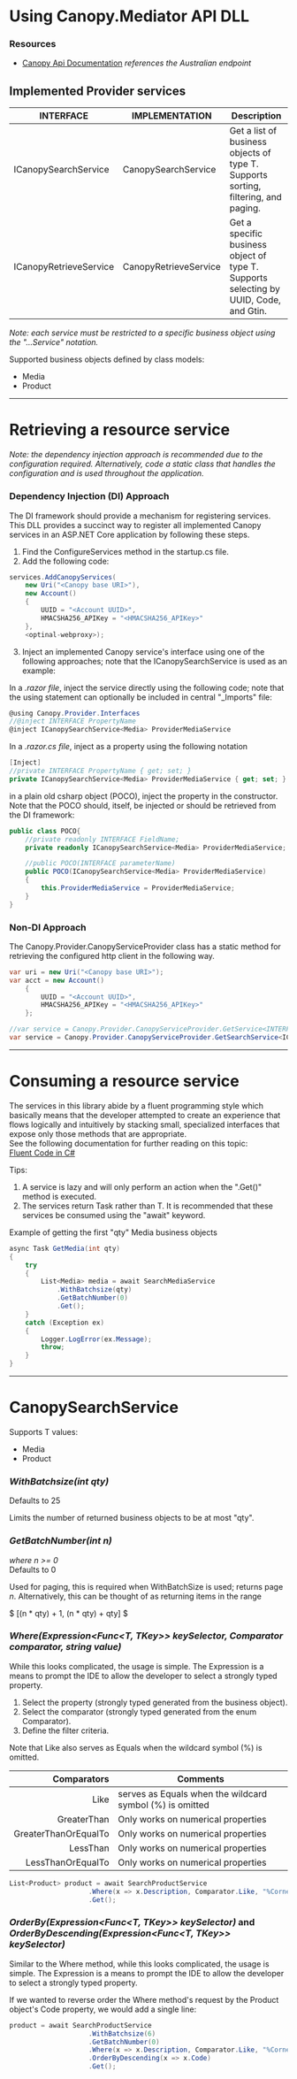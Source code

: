 ﻿# **Using Canopy.Mediator API DLL**



### Resources
- [Canopy Api Documentation](http://help.canopyapp.net/api/index.html) _references the Australian endpoint_


## Implemented Provider services

INTERFACE                 | IMPLEMENTATION            | Description
------------------------- | ------------------------- | ----------------------
ICanopySearchService<T>   | CanopySearchService<T>    | Get a list of business objects of type T.  Supports sorting, filtering, and paging.
ICanopyRetrieveService<T> | CanopyRetrieveService<T>  | Get a specific business object of type T.  Supports selecting by UUID, Code, and Gtin.

_Note: each service must be restricted to a specific business object using the "...Service<T>" notation._

Supported business objects defined by class models:
- Media
- Product


---
# Retrieving a resource service

_Note: the dependency injection approach is recommended due to the configuration required.  Alternatively, code a static class that handles the 
configuration and is used throughout the application._

### Dependency Injection (DI) Approach

The DI framework should provide a mechanism for registering services.  This DLL provides a succinct way to register all implemented Canopy services in an ASP.NET Core application by following these steps.

1. Find the ConfigureServices method in the startup.cs file.
2. Add the following code:

``` csharp
services.AddCanopyServices(
    new Uri("<Canopy base URI>"),
    new Account()
    {
        UUID = "<Account UUID>",
        HMACSHA256_APIKey = "<HMACSHA256_APIKey>"
    }, 
    <optinal-webproxy>);
```

3. Inject an implemented Canopy service's interface using one of the following approaches; note that the ICanopySearchService<Media> is used as an example:

In a _.razor file_, inject the service directly using the following code; note that the using statement can optionally be included in central "_Imports" file:
``` csharp
@using Canopy.Provider.Interfaces
//@inject INTERFACE PropertyName 
@inject ICanopySearchService<Media> ProviderMediaService 
```

In a _.razor.cs file_, inject as a property using the following notation
``` csharp
[Inject]
//private INTERFACE PropertyName { get; set; }
private ICanopySearchService<Media> ProviderMediaService { get; set; }
```

in a plain old csharp object (POCO), inject the property in the constructor.  Note that the POCO should, itself, be injected or should be retrieved from the DI framework:
``` csharp
public class POCO{
    //private readonly INTERFACE FieldName;
    private readonly ICanopySearchService<Media> ProviderMediaService;

    //public POCO(INTERFACE parameterName)
    public POCO(ICanopySearchService<Media> ProviderMediaService)
    {
        this.ProviderMediaService = ProviderMediaService;
    }
}
```

### Non-DI Approach

The Canopy.Provider.CanopyServiceProvider class has a static method for retrieving the configured http client in the following way.
``` csharp
var uri = new Uri("<Canopy base URI>");
var acct = new Account()
    {
        UUID = "<Account UUID>",
        HMACSHA256_APIKey = "<HMACSHA256_APIKey>"
    };

//var service = Canopy.Provider.CanopyServiceProvider.GetService<INTERFACE, IMPLEMENTATION>(uri, acct, <optinal-webproxy>);
var service = Canopy.Provider.CanopyServiceProvider.GetSearchService<ICanopySearchService<Media>, CanopySearchService<Media>>(uri, acct);
```

---
# Consuming a resource service

The services in this library abide by a fluent programming style which basically means that the developer attempted to create an experience that flows logically and intuitively
by stacking small, specialized interfaces that expose only those methods that are appropriate.  
See the following documentation for further reading on this topic:  
[Fluent Code in C#](https://www.red-gate.com/simple-talk/development/dotnet-development/fluent-code-in-c/)

Tips:
1. A service is lazy and will only perform an action when the ".Get()" method is executed.
2. The services return Task<T> rather than T.  It is recommended that these services be consumed using the "await" keyword.

Example of getting the first "qty" Media business objects
``` csharp
async Task GetMedia(int qty)
{
    try
    {
        List<Media> media = await SearchMediaService
            .WithBatchsize(qty)
            .GetBatchNumber(0)
            .Get();
    }
    catch (Exception ex)
    {
        Logger.LogError(ex.Message);
        throw;
    }
}
```

---
# CanopySearchService<T>

Supports T values:
- Media
- Product

### _WithBatchsize(int qty)_
Defaults to 25  

Limits the number of returned business objects to be at most "qty".

### _GetBatchNumber(int n)_
_where n >= 0_  
Defaults to 0  

Used for paging, this is required when WithBatchSize is used; returns page _n_.  Alternatively, this can be thought of as returning items in the range

$
[(n * qty) + 1, (n * qty) + qty]
$

### _Where<TKey>(Expression<Func<T, TKey>> keySelector, Comparator comparator, string value)_

While this looks complicated, the usage is simple.  The Expression is a means to prompt the IDE to allow the developer to select a strongly typed property.

1. Select the property (strongly typed generated from the business object).
2. Select the comparator (strongly typed generated from the enum Comparator).
3. Define the filter criteria.

Note that Like also serves as Equals when the wildcard symbol (%) is omitted.

**Comparators**         | **Comments**
---:                    | ---
Like                    | serves as Equals when the wildcard symbol (%) is omitted
GreaterThan             | Only works on numerical properties
GreaterThanOrEqualTo    | Only works on numerical properties
LessThan                | Only works on numerical properties
LessThanOrEqualTo       | Only works on numerical properties

``` csharp
List<Product> product = await SearchProductService
                    .Where(x => x.Description, Comparator.Like, "%Corned Beef%")
                    .Get();
```


### _OrderBy<TKey>(Expression<Func<T, TKey>> keySelector)_ and _OrderByDescending<TKey>(Expression<Func<T, TKey>> keySelector)_

Similar to the Where method, while this looks complicated, the usage is simple.  The Expression is a means to prompt the IDE to allow the developer to select a strongly typed property.  

If we wanted to reverse order the Where method's request by the Product object's Code property, we would add a single line:

``` csharp
product = await SearchProductService
                    .WithBatchsize(6)
                    .GetBatchNumber(0)
                    .Where(x => x.Description, Comparator.Like, "%Corned Beef%")
                    .OrderByDescending(x => x.Code)
                    .Get();
```